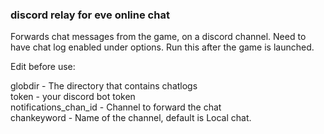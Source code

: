### discord relay for eve online chat 

Forwards chat messages from the game, on a discord channel. Need to have chat log enabled under options. Run this after the game is launched.


Edit before use:  

globdir - The directory that contains chatlogs  
token - your discord bot token  
notifications_chan_id - Channel to forward the chat  
chankeyword - Name of the channel, default is Local chat.  